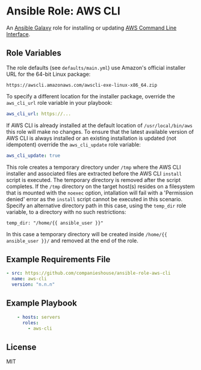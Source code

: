 # Ansible Role: AWS CLI

An [Ansible Galaxy](https://galaxy.ansible.com/) role for installing or updating [AWS Command Line Interface](https://aws.amazon.com/cli/).

## Role Variables

The role defaults (see `defaults/main.yml`) use Amazon's official installer URL for the 64-bit Linux package:

```
https://awscli.amazonaws.com/awscli-exe-linux-x86_64.zip
```

To specify a different location for the installer package, override the `aws_cli_url` role variable in your playbook:

```yaml
aws_cli_url: https://...
```

If AWS CLI is already installed at the default location of `/usr/local/bin/aws` this role will make no changes. To ensure that the latest available version of AWS CLI is always installed or an existing installation is updated (not idempotent) override the `aws_cli_update` role variable:

```yaml
aws_cli_update: true
```

This role creates a temporary directory under `/tmp` where the AWS CLI installer and associated files are extracted before the AWS CLI `install` script is executed. The temporary directory is removed after the script completes. If the `/tmp` directory on the target host(s) resides on a filesystem that is mounted with the `noexec` option, intallation will fail with a 'Permission denied' error as the `install` script cannot be executed in this scenario. Specify an alternative directory path in this case, using the `temp_dir` role variable, to a directory with no such restrictions:

```
temp_dir: "/home/{{ ansible_user }}"
```

In this case a temporary directory will be created inside `/home/{{ ansible_user }}/` and removed at the end of the role.

## Example Requirements File

```yml
- src: https://github.com/companieshouse/ansible-role-aws-cli
  name: aws-cli
  version: "n.n.n"
```

## Example Playbook

```yml
    - hosts: servers
      roles:
        - aws-cli
```

## License

MIT
